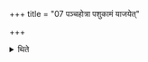 +++
title = "07 पञ्चहोत्रा पशुकामं याजयेत्"

+++

<details><summary>थिते</summary>

पञ्चहोत्रा पशुकामं याजयेत् ७
</details>
